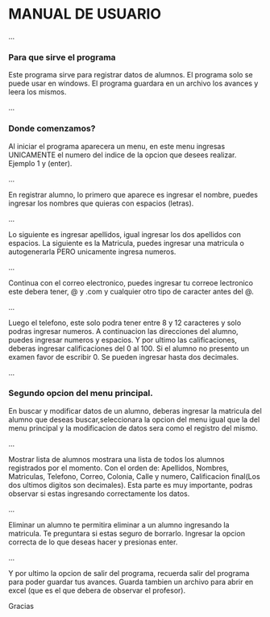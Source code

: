 # MANUAL DE USUARIO 

...

### Para que sirve el programa 
Este programa sirve para registrar datos de alumnos.
El programa solo se puede usar en windows.
El programa guardara en un archivo los avances y leera los mismos.

...

### Donde comenzamos?

Al iniciar el programa aparecera un menu, en este menu ingresas UNICAMENTE el numero del indice de la opcion que desees realizar. Ejemplo 1 y (enter).

...

En registrar alumno, lo primero que aparece es ingresar el nombre, puedes ingresar los nombres que quieras con espacios (letras).

...

Lo siguiente es ingresar apellidos, igual ingresar los dos apellidos con espacios.
La siguiente es la Matricula, puedes ingresar una matricula o autogenerarla PERO unicamente ingresa numeros.

...

Continua con el correo electronico, puedes ingresar tu correoe lectronico este debera tener, @ y .com y cualquier otro tipo de caracter antes del @.

...

Luego el telefono, este solo podra tener entre 8 y 12 caracteres y solo podras ingresar numeros.
A continuacion las direcciones del alumno, puedes ingresar numeros y espacios.
Y por ultimo las calificaciones, deberas ingresar calificaciones del 0 al 100. Si el alumno no presento un examen favor de escribir 0. Se pueden ingresar hasta dos decimales.

...

### Segundo opcion del menu principal.
En buscar y modificar datos de un alumno, deberas ingresar la matricula del alumno que deseas buscar,seleccionara la opcion del menu igual que la del menu principal y la modificacion de datos sera como el registro del mismo.

...

Mostrar lista de alumnos mostrara una lista de todos los alumnos registrados por el momento. Con el orden de: Apellidos, Nombres, Matriculas, Telefono, Correo, Colonia, Calle y numero, Calificacion final(Los dos ultimos digitos son decimales). 
Esta parte es muy importante, podras observar si estas ingresando correctamente los datos.

...

Eliminar un alumno te permitira eliminar a un alumno ingresando la matricula. Te preguntara si estas seguro de borrarlo. Ingresar la opcion correcta de lo que deseas hacer y presionas enter.

...

Y por ultimo la opcion de salir del programa, recuerda salir del programa para poder guardar tus avances. Guarda tambien un archivo para abrir en excel (que es el que debera de observar el profesor). 

Gracias






